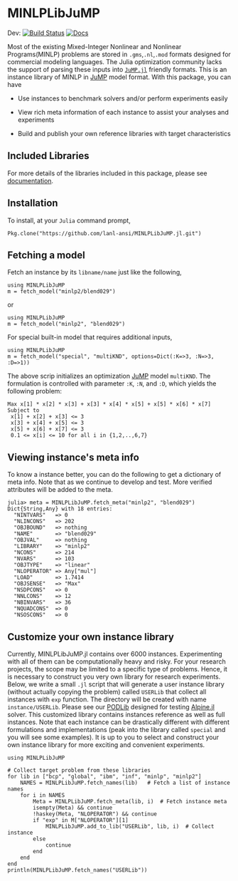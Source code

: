 # MINLPLibJuMP
Dev: [![Build Status](https://travis-ci.org/lanl-ansi/MINLPLibJuMP.jl.svg?branch=master)](https://travis-ci.org/lanl-ansi/MINLPLibJuMP.jl) [![Docs](https://img.shields.io/badge/docs-latest-blue.svg)](https://lanl-ansi.github.io/MINLPLibJuMP.jl/latest)

Most of the existing Mixed-Integer Nonlinear and Nonlinear Programs(MINLP) problems are stored in `.gms`,`.nl`,`.mod` formats designed for commercial modeling languages. The Julia optimization community lacks the support of parsing these inputs into [`JuMP.jl`](https://github.com/JuliaOpt/JuMP.jl) friendly formats. This is an instance library of MINLP in [JuMP](https://github.com/JuliaOpt/JuMP.jl) model format.
With this package, you can have

* Use instances to benchmark solvers and/or perform experiments easily

* View rich meta information of each instance to assist your analyses and experiments

* Build and publish your own reference libraries with target characteristics

## Included Libraries
For more details of the libraries included in this package, please see [documentation](https://lanl-ansi.github.io/MINLPLibJuMP.jl/latest/).

## Installation
To install, at your `Julia` command prompt,
```
Pkg.clone("https://github.com/lanl-ansi/MINLPLibJuMP.jl.git")
```

## Fetching a model
Fetch an instance by its `libname/name` just like the following,
```
using MINLPLibJuMP
m = fetch_model("minlp2/blend029")
```
or
```
using MINLPLibJuMP
m = fetch_model("minlp2", "blend029")
```

For special built-in model that requires additional inputs,
```
using MINLPLibJuMP
m = fetch_model("special", "multiKND", options=Dict(:K=>3, :N=>3, :D=>1))
```

The above scrip initializes an optimization [JuMP](https://github.com/JuliaOpt/JuMP.jl) model `multiKND`. The formulation is controlled with parameter `:K`, `:N`, and `:D`, which yields the following problem:

```
Max x[1] * x[2] * x[3] + x[3] * x[4] * x[5] + x[5] * x[6] * x[7]
Subject to
 x[1] + x[2] + x[3] <= 3
 x[3] + x[4] + x[5] <= 3
 x[5] + x[6] + x[7] <= 3
 0.1 <= x[i] <= 10 for all i in {1,2,..,6,7}
```

## Viewing instance's meta info
To know a instance better, you can do the following to get a dictionary of meta info.
Note that as we continue to develop and test. More verified attributes will be added to the meta.
```
julia> meta = MINLPLibJuMP.fetch_meta("minlp2", "blend029")
Dict{String,Any} with 18 entries:
  "NINTVARS"   => 0
  "NLINCONS"   => 202
  "OBJBOUND"   => nothing
  "NAME"       => "blend029"
  "OBJVAL"     => nothing
  "LIBRARY"    => "minlp2"
  "NCONS"      => 214
  "NVARS"      => 103
  "OBJTYPE"    => "linear"
  "NLOPERATOR" => Any["mul"]
  "LOAD"       => 1.7414
  "OBJSENSE"   => "Max"
  "NSDPCONS"   => 0
  "NNLCONS"    => 12
  "NBINVARS"   => 36
  "NQUADCONS"  => 0
  "NSOSCONS"   => 0
```


## Customize your own instance library

Currently, MINLPLibJuMP.jl contains over 6000 instances. Experimenting with all
of them can be computationally heavy and risky. For your research projects, the scope may be
limited to a specific type of problems. Hence, it is necessary to construct you very own
library for research experiments. Below, we write a small `.jl` script that will generate a
user instance library (without actually copying the problem) called `USERLib` that collect all instances with
`exp` function. The directory will be created with name `instance/USERLib`. Please see our
[PODLib](https://lanl-ansi.github.io/MINLPLibJuMP.jl/latest/PODLib.html#PODLib-1) designed for
testing [Alpine.jl](https://github.com/lanl-ansi/Alpine.jl) solver. This customized library contains instances reference
as well as full instances. Note that each instance can be drastically different with different formulations and
implementations (peak into the library called `special` and you will see some examples).
It is up to you to select and construct your own instance library for more exciting and convenient experiments.

```
using MINLPLibJuMP

# Collect target problem from these libraries
for lib in ["bcp", "global", "ibm", "inf", "minlp", "minlp2"]
    NAMES = MINLPLibJuMP.fetch_names(lib)   # Fetch a list of instance names
    for i in NAMES
        Meta = MINLPLibJuMP.fetch_meta(lib, i)  # Fetch instance meta
        isempty(Meta) && continue
        !haskey(Meta, "NLOPERATOR") && continue
        if "exp" in M["NLOPERATOR"][1]
            MINLPLibJuMP.add_to_lib("USERLib", lib, i)  # Collect instance
        else
            continue
        end
    end
end
println(MINLPLibJuMP.fetch_names("USERLib"))
```
